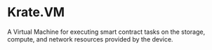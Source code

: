 # Krate.VM

A Virtual Machine for executing smart contract tasks on the storage, compute, and network resources provided by the device.